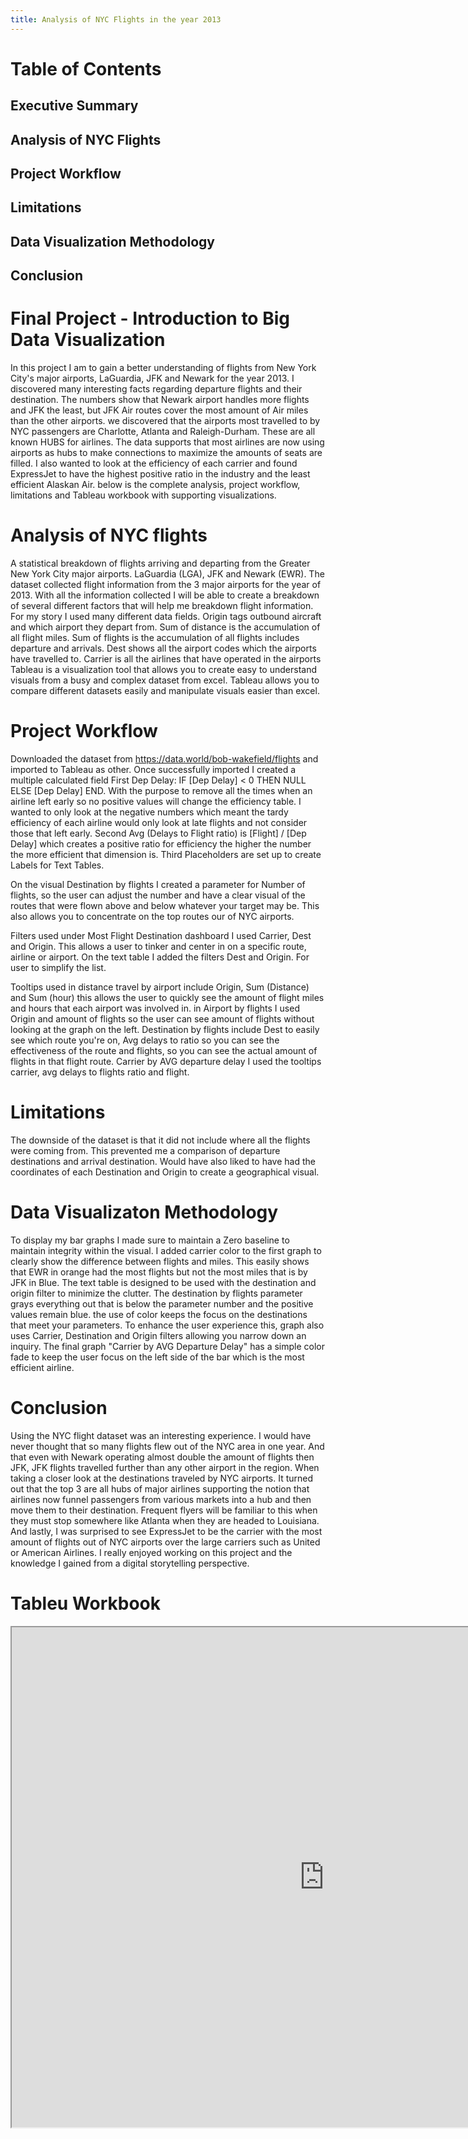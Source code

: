```yaml
---
title: Analysis of NYC Flights in the year 2013
---
```

# Table of Contents
## Executive Summary
## Analysis of NYC Flights
## Project Workflow
## Limitations
## Data Visualization Methodology
## Conclusion

# Final Project - Introduction to Big Data Visualization

  In this project I am to gain a better understanding of flights from New York City's major airports, LaGuardia, JFK and Newark for the year 2013. I discovered many interesting facts regarding departure flights and their destination. The numbers show that Newark airport handles more flights and JFK the least, but JFK Air routes cover the most amount of Air miles than the other airports. we discovered that the airports most travelled to by NYC passengers are Charlotte, Atlanta and Raleigh-Durham. These are all known HUBS for airlines. The data supports that most airlines are now using airports as hubs to make connections to maximize the amounts of seats are filled. I also wanted to look at the efficiency of each carrier and found ExpressJet to have the highest positive ratio in the industry and the least efficient Alaskan Air. below is the complete analysis, project workflow, limitations and Tableau workbook with supporting visualizations. 

# Analysis of NYC flights

  A statistical breakdown of flights arriving and departing from the Greater New York City major airports. LaGuardia (LGA), JFK and Newark (EWR). The dataset collected flight information from the 3 major airports for the year of 2013. With all the information collected I will be able to create a breakdown of several different factors that will help me breakdown flight information. For my story I used many different data fields. Origin tags outbound aircraft and which airport they depart from. Sum of distance is the accumulation of all flight miles. Sum of flights is the accumulation of all flights includes departure and arrivals. Dest shows all the airport codes which the airports have travelled to. Carrier is all the airlines that have operated in the airports Tableau is a visualization tool that allows you to create easy to understand visuals from a busy and complex dataset from excel. Tableau allows you to compare different datasets easily and manipulate visuals easier than excel. 

# Project Workflow

  Downloaded the dataset from https://data.world/bob-wakefield/flights and imported to Tableau as other. Once successfully imported I created a multiple calculated field First Dep Delay:  IF [Dep Delay] < 0 THEN NULL ELSE [Dep Delay] END. With the purpose to remove all the times when an airline left early so no positive values will change the efficiency table. I wanted to only look at the negative numbers which meant the tardy efficiency of each airline would only look at late flights and not consider those that left early. Second Avg (Delays to Flight ratio) is [Flight] / [Dep Delay] which creates a positive ratio for efficiency the higher the number the more efficient that dimension is. Third Placeholders are set up to create Labels for Text Tables. 

  On the visual Destination by flights I created a parameter for Number of flights, so the user can adjust the number and have a clear visual of the routes that were flown above and below whatever your target may be. This also allows you to concentrate on the top routes our of NYC airports.

  Filters used under Most Flight Destination dashboard I used Carrier, Dest and Origin. This allows a user to tinker and center in on a specific route, airline or airport. On the text table I added the filters Dest and Origin. For user to simplify the list.

  Tooltips used in distance travel by airport include Origin, Sum (Distance) and Sum (hour) this allows the user to quickly see the amount of flight miles and hours that each airport was involved in. in Airport by flights I used Origin and amount of flights so the user can see amount of flights without looking at the graph on the left. Destination by flights include Dest to easily see which route you're on, Avg delays to ratio so you can see the effectiveness of the route and flights, so you can see the actual amount of flights in that flight route. Carrier by AVG departure delay I used the tooltips carrier, avg delays to flights ratio and flight.

# Limitations

  The downside of the dataset is that it did not include where all the flights were coming from. This prevented me a comparison of departure destinations and arrival destination. Would have also liked to have had the coordinates of each Destination and Origin to create a geographical visual.
  
# Data Visualizaton Methodology
  To display my bar graphs I made sure to maintain a Zero baseline to maintain integrity within the visual. I added carrier color to the first graph to clearly show the difference between flights and miles. This easily shows that EWR in orange had the most flights but not the most miles that is by JFK in Blue. The text table is designed to be used with the destination and origin filter to minimize the clutter. The destination by flights parameter grays everything out that is below the parameter number and the positive values remain blue. the use of color keeps the focus on the destinations that meet your parameters. To enhance the user experience this, graph also uses Carrier, Destination and Origin filters allowing you narrow down an inquiry. The final graph "Carrier by AVG Departure Delay" has a simple color fade to keep the user focus on the left side of the bar which is the most efficient airline.     

# Conclusion
  Using the NYC flight dataset was an interesting experience. I would have never thought that so many flights flew out of the NYC area in one year. And that even with Newark operating almost double the amount of flights then JFK, JFK flights travelled further than any other airport in the region. When taking a closer look at the destinations traveled by NYC airports. It turned out that the top 3 are all hubs of major airlines supporting the notion that airlines now funnel passengers from various markets into a hub and then move them to their destination. Frequent flyers will be familiar to this when they must stop somewhere like Atlanta when they are headed to Louisiana. And lastly, I was surprised to see ExpressJet to be the carrier with the most amount of flights out of NYC airports over the large carriers such as United or American Airlines. I really enjoyed working on this project and the knowledge I gained from a digital storytelling perspective. 


# Tableu Workbook

<iframe src = "https://public.tableau.com/views/AnalysisofNYCFlights/MostEffecientAirline?:embed=y&:display_count=yes" width="1000" height="800"></iframe>
